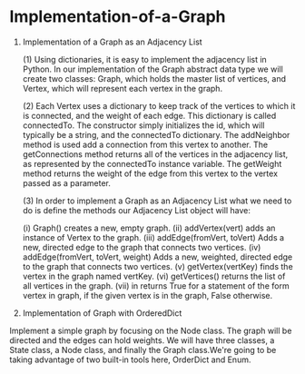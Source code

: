 # Implementation-of-a-Graph

1. Implementation of a Graph as an Adjacency List

    (1) Using dictionaries, it is easy to implement the adjacency list in Python. In our implementation of the Graph abstract data type we 
    will create two classes: Graph, which holds the master list of vertices, and Vertex, which will represent each vertex in the graph.

    (2) Each Vertex uses a dictionary to keep track of the vertices to which it is connected, and the weight of each edge. This dictionary     is called connectedTo. The constructor simply initializes the id, which will typically be a string, and the connectedTo dictionary. The 
    addNeighbor method is used add a connection from this vertex to another. The getConnections method returns all of the vertices in the 
    adjacency list, as represented by the connectedTo instance variable. The getWeight method returns the weight of the edge from this         vertex to the vertex passed as a parameter.
  
    (3) In order to implement a Graph as an Adjacency List what we need to do is define the methods our Adjacency List object will have:

      (i) Graph() creates a new, empty graph.
      (ii) addVertex(vert) adds an instance of Vertex to the graph.
      (iii) addEdge(fromVert, toVert) Adds a new, directed edge to the graph that connects two vertices.
      (iv) addEdge(fromVert, toVert, weight) Adds a new, weighted, directed edge to the graph that connects two vertices.
      (v) getVertex(vertKey) finds the vertex in the graph named vertKey.
      (vi) getVertices() returns the list of all vertices in the graph.
      (vii) in returns True for a statement of the form vertex in graph, if the given vertex is in the graph, False otherwise.

2. Implementation of Graph with OrderedDict

Implement a simple graph by focusing on the Node class. The graph will be directed and the edges can hold weights. We will have three classes, a State class, a Node class, and finally the Graph class.We're going to be taking advantage of two built-in tools here, OrderDict and Enum.
